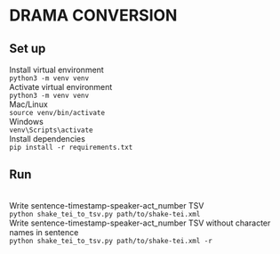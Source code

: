# DRAMA CONVERSION

## Set up
Install virtual environment
<br>`python3 -m venv venv`
<br> Activate virtual environment
<br>`python3 -m venv venv`
<br>Mac/Linux
<br>`source venv/bin/activate`
<br>Windows
<br>`venv\Scripts\activate`
<br>Install dependencies
<br>`pip install -r requirements.txt`
<br>

## Run
<br>Write sentence-timestamp-speaker-act_number TSV
<br>`python shake_tei_to_tsv.py path/to/shake-tei.xml`
<br>Write sentence-timestamp-speaker-act_number TSV without character names in sentence
<br>`python shake_tei_to_tsv.py path/to/shake-tei.xml -r`

